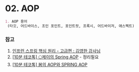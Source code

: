 # 02. AOP

```markdown
1. AOP 용어
 (타깃, 어드바이스, 조인 포인트, 포인트컷, 프록시, 어드바이저, 애스펙트)
```

### 참고
1. [인프런 스프링 핵심 원리 - 고급편 : 김영한 강사님](https://www.inflearn.com/course/%EC%8A%A4%ED%94%84%EB%A7%81-%ED%95%B5%EC%8B%AC-%EC%9B%90%EB%A6%AC-%EA%B3%A0%EA%B8%89%ED%8E%B8/dashboard)
2. [[10분 테코톡] 🌕제이의 Spring AOP](https://www.youtube.com/watch?v=Hm0w_9ngDpM) - 정리필요
3. [[10분 테코톡] 봄의 AOP와 SPRING AOP](https://www.youtube.com/watch?v=hjDSKhyYK14)
